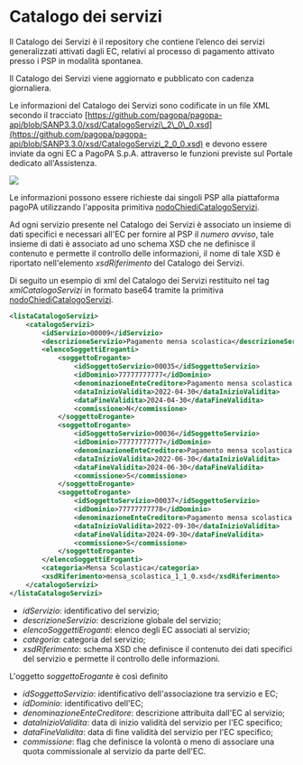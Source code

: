 # Catalogo dei servizi

Il Catalogo dei Servizi è il repository che contiene l’elenco dei servizi generalizzati attivati dagli EC, relativi al processo di pagamento attivato presso i PSP in modalità spontanea.&#x20;

Il Catalogo dei Servizi viene aggiornato e pubblicato con cadenza giornaliera.

Le informazioni del Catalogo dei Servizi sono codificate in un file XML secondo il tracciato [https://github.com/pagopa/pagopa-api/blob/SANP3.3.0/xsd/CatalogoServizi\_2\_0\_0.xsd](https://github.com/pagopa/pagopa-api/blob/SANP3.3.0/xsd/CatalogoServizi_2_0_0.xsd) e devono essere inviate da ogni EC a PagoPA S.p.A. attraverso le funzioni previste sul Portale dedicato all'Assistenza.

![](../../.gitbook/assets/nodoChiediCatalogoServizi.png)

Le informazioni possono essere richieste dai singoli PSP alla piattaforma pagoPA utilizzando l'apposita primitiva [nodoChiediCatalogoServizi](../../appendici/primitive.md#nodochiedicatalogoservizi).&#x20;

Ad ogni servizio presente nel Catalogo dei Servizi è associato un insieme di dati specifici e necessari all'EC per fornire al PSP il _numero avviso_, tale insieme di dati è associato ad uno schema XSD che ne definisce il contenuto e permette il controllo delle informazioni, il nome di tale XSD è riportato nell'elemento _xsdRiferimento_ del Catalogo dei Servizi.

Di seguito un esempio di xml del Catalogo dei Servizi restituito nel tag _xmlCatalogoServizi_ in formato base64 tramite la primitiva [nodoChiediCatalogoServizi](../../appendici/primitive.md#nodochiedicatalogoservizi).&#x20;

```xml
<listaCatalogoServizi>
	<catalogoServizi>
		<idServizio>00009</idServizio>
		<descrizioneServizio>Pagamento mensa scolastica</descrizioneServizio>
		<elencoSoggettiEroganti>
			<soggettoErogante>
				<idSoggettoServizio>00035</idSoggettoServizio>
				<idDominio>77777777777</idDominio>
				<denominazioneEnteCreditore>Pagamento mensa scolastica asilo</denominazioneEnteCreditore>
				<dataInizioValidita>2022-04-30</dataInizioValidita>
				<dataFineValidita>2024-04-30</dataFineValidita>
				<commissione>N</commissione>
			</soggettoErogante>
			<soggettoErogante>
				<idSoggettoServizio>00036</idSoggettoServizio>
				<idDominio>77777777777</idDominio>
				<denominazioneEnteCreditore>Pagamento mensa scolastica materna</denominazioneEnteCreditore>
				<dataInizioValidita>2022-06-30</dataInizioValidita>
				<dataFineValidita>2024-06-30</dataFineValidita>
				<commissione>S</commissione>
			</soggettoErogante>
			<soggettoErogante>
				<idSoggettoServizio>00037</idSoggettoServizio>
				<idDominio>77777777778</idDominio>
				<denominazioneEnteCreditore>Pagamento mensa scolastica materna</denominazioneEnteCreditore>
				<dataInizioValidita>2022-09-30</dataInizioValidita>
				<dataFineValidita>2024-09-30</dataFineValidita>
				<commissione>S</commissione>
			</soggettoErogante>
		</elencoSoggettiEroganti>
		<categoria>Mensa Scolastica</categoria>
		<xsdRiferimento>mensa_scolastica_1_1_0.xsd</xsdRiferimento>
	</catalogoServizi>
</listaCatalogoServizi>
```

* _idServizio_: identificativo del servizio;
* _descrizioneServizio_: descrizione globale del servizio;
* _elencoSoggettiEroganti_: elenco degli EC associati al servizio;
* _categoria_: categoria del servizio;
* _xsdRiferimento_: schema XSD che definisce il contenuto dei dati specifici del servizio e permette il controllo delle informazioni.

L'oggetto _soggettoErogante_ è così definito

* _idSoggettoServizio_: identificativo dell'associazione tra servizio e EC;
* _idDominio_: identificativo dell'EC;
* _denominazioneEnteCreditore_: descrizione attribuita dall'EC al servizio;
* _dataInizioValidita_: data di inizio validità del servizio per l'EC specifico;
* _dataFineValidita_: data di fine validità del servizio per l'EC specifico;
* _commissione_: flag che definisce la volontà o meno di associare una quota commissionale al servizio da parte dell'EC.
